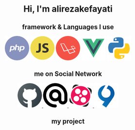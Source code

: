 <div align="center"><h1> Hi, I'm alirezakefayati </h1></div>

<h2 align="center">framework & Languages I use</h2>

<p align="center">
    <img src="php.png" alt="PHP" width="80px">
    <img src="js.png" alt="Java Script" width="80px">
    <img src="laravel.png" alt="Laravel" width="80px">
    <img src="vue.png" alt="Vue.js" width="80px">
    <img src="python.png" alt="VS Code" width="80px">
</p>

<h2 align="center">me on Social Network</h2>

<p align="center">
    <a href="https://github.com/alirezakefayati">
        <img src="github.png" alt="GitHub" width="80px">
    </a>
    <a href="mailto:alirezakefayati@cmail.ir">
        <img src="email.png" alt="Email" width="80px">
    </a>
    <a href="https://aparat.com/nava_enghelab">
        <img src="aparat2.png" alt="Aparat" width="80px">
    </a>
    <a href="https://virgol.io/@haniph_ir">
        <img src="virgool2.png" alt="Virgool" width="80px">
    </a>
</p>
<h2 align="center">my project</h2>
